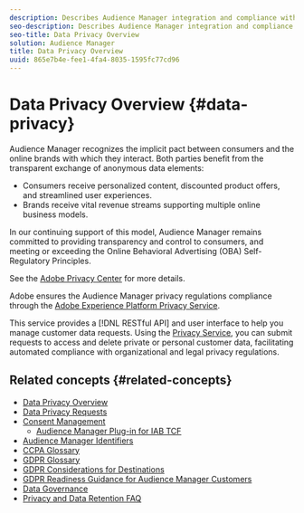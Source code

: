 ```yaml
---
description: Describes Audience Manager integration and compliance with generally accepted best practices related to consumer privacy and opt-out procedures.
seo-description: Describes Audience Manager integration and compliance with generally accepted best practices related to consumer privacy and opt-out procedures.
seo-title: Data Privacy Overview
solution: Audience Manager
title: Data Privacy Overview
uuid: 865e7b4e-fee1-4fa4-8035-1595fc77cd96
---
```


# Data Privacy Overview {#data-privacy}

Audience Manager recognizes the implicit pact between consumers and the online brands with which they interact. Both parties benefit from the transparent exchange of anonymous data elements:

* Consumers receive personalized content, discounted product offers, and streamlined user experiences.
* Brands receive vital revenue streams supporting multiple online business models.

In our continuing support of this model, Audience Manager remains committed to providing transparency and control to consumers, and meeting or exceeding the Online Behavioral Advertising (OBA) Self-Regulatory Principles.

See the [Adobe Privacy Center](https://www.adobe.com/privacy/opt-out.html) for more details.

Adobe ensures the Audience Manager privacy regulations compliance through the [Adobe Experience Platform Privacy Service](https://www.adobe.io/apis/experienceplatform/home/services/privacy-service.html).

This service provides a [!DNL RESTful API] and user interface to help you manage customer data requests. Using the [Privacy Service](https://www.adobe.io/apis/experienceplatform/home/services/privacy-service.html), you can submit requests to access and delete private or personal customer data, facilitating automated compliance with organizational and legal privacy regulations.

## Related concepts {#related-concepts}

* [Data Privacy Overview](overview/data-security-and-privacy/data-privacy.md)
* [Data Privacy Requests](overview/data-security-and-privacy/data-privacy-requests.md)
* [Consent Management](overview/data-security-and-privacy/data-privacy-consent.md)
  * [Audience Manager Plug-in for IAB TCF](/overview/data-security-and-privacy/aam-iab-plugin.md)
* [Audience Manager Identifiers](overview/data-security-and-privacy/data-privacy-ids.md)
* [CCPA Glossary](overview/data-security-and-privacy/aam-ccpa-glossary.md)
* [GDPR Glossary](overview/data-security-and-privacy/aam-gdpr-glossary.md)
* [GDPR Considerations for Destinations](overview/data-security-and-privacy/aam-gdpr-partners.md)
* [GDPR Readiness Guidance for Audience Manager Customers](overview/data-security-and-privacy/aam-gdpr-readiness.md)
* [Data Governance](overview/data-security-and-privacy/data-governance.md)
* [Privacy and Data Retention FAQ](/help/using/faq/faq-privacy.md)